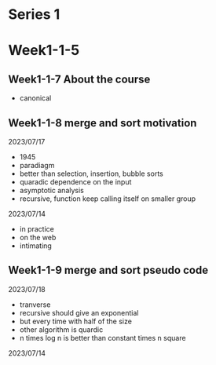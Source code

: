 # Series 1

# Week1-1-5



## Week1-1-7 About the course

- canonical

## Week1-1-8 merge and sort motivation

2023/07/17

- 1945
- paradiagm
- better than selection, insertion, bubble sorts
- quaradic dependence on the input
- asymptotic analysis
- recursive, function keep calling itself on smaller group

2023/07/14

- in practice
- on the web
- intimating

## Week1-1-9 merge and sort pseudo code

2023/07/18

- tranverse
- recursive should give an exponential
- but every time with half of the size
- other algorithm is quardic
- n times log n is better than constant times n square

2023/07/14

